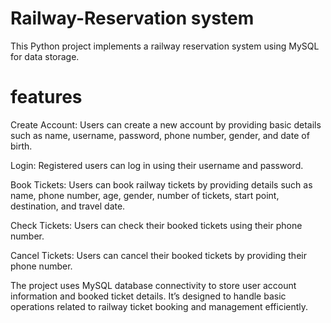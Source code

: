 # Railway-Reservation system
This Python project implements a railway reservation system using MySQL for data storage.

# features
Create Account: Users can create a new account by providing basic details such as name, username, password, phone number, gender, and date of birth.

Login: Registered users can log in using their username and password.

Book Tickets: Users can book railway tickets by providing details such as name, phone number, age, gender, number of tickets, start point, destination, and travel date.

Check Tickets: Users can check their booked tickets using their phone number.

Cancel Tickets: Users can cancel their booked tickets by providing their phone number.

The project uses MySQL database connectivity to store user account information and booked ticket details. It’s designed to handle basic operations related to railway ticket booking and management efficiently.
